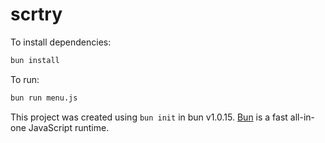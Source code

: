 # scrtry

To install dependencies:

```bash
bun install
```

To run:

```bash
bun run menu.js
```

This project was created using `bun init` in bun v1.0.15. [Bun](https://bun.sh) is a fast all-in-one JavaScript runtime.
